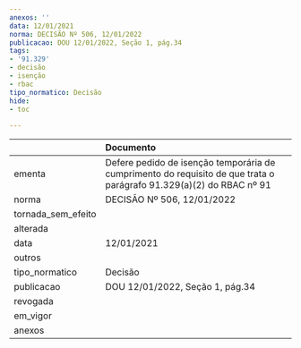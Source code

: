 ```yaml
---
anexos: ''
data: 12/01/2021
norma: DECISÃO Nº 506, 12/01/2022
publicacao: DOU 12/01/2022, Seção 1, pág.34
tags:
- '91.329'
- decisão
- isenção
- rbac
tipo_normatico: Decisão
hide: 
- toc 
 
---
```


|                    | Documento                                                                                                           |
|:-------------------|:--------------------------------------------------------------------------------------------------------------------|
| ementa             | Defere pedido de isenção temporária de cumprimento do requisito de que trata o parágrafo 91.329(a)(2) do RBAC nº 91 |
| norma              | DECISÃO Nº 506, 12/01/2022                                                                                          |
| tornada_sem_efeito |                                                                                                                     |
| alterada           |                                                                                                                     |
| data               | 12/01/2021                                                                                                          |
| outros             |                                                                                                                     |
| tipo_normatico     | Decisão                                                                                                             |
| publicacao         | DOU 12/01/2022, Seção 1, pág.34                                                                                     |
| revogada           |                                                                                                                     |
| em_vigor           |                                                                                                                     |
| anexos             |                                                                                                                     |